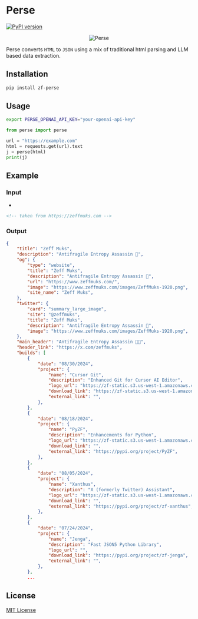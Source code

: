 # Perse

[![PyPI version](https://badge.fury.io/py/zf-perse.svg)](https://badge.fury.io/py/zf-perse)

<p align="center">
  <img src="https://zf-static.s3.us-west-1.amazonaws.com/perse-logo128.png" alt="Perse"/>
</p>

Perse converts `HTML` to `JSON` using a mix of traditional html parsing and LLM based data extraction.

## Installation

```bash
pip install zf-perse
```

## Usage

```bash
export PERSE_OPENAI_API_KEY="your-openai-api-key"
```

```python
from perse import perse

url = "https://example.com"
html = requests.get(url).text
j = perse(html)
print(j)
```

## Example

### Input

-

```html
<!-- taken from https://zeffmuks.com -->
```

### Output

```json
{
    "title": "Zeff Muks",
    "description": "Antifragile Entropy Assassin 🥷",
    "og": {
        "type": "website",
        "title": "Zeff Muks",
        "description": "Antifragile Entropy Assassin 🥷",
        "url": "https://www.zeffmuks.com/",
        "image": "https://www.zeffmuks.com/images/ZeffMuks-1920.png",
        "site_name": "Zeff Muks",
    },
    "twitter": {
        "card": "summary_large_image",
        "site": "@zeffmuks",
        "title": "Zeff Muks",
        "description": "Antifragile Entropy Assassin 🥷",
        "image": "https://www.zeffmuks.com/images/ZeffMuks-1920.png",
    },
    "main_header": "Antifragile Entropy Assassin 🥷🏻",
    "header_link": "https://x.com/zeffmuks",
    "builds": [
        {
            "date": "08/30/2024",
            "project": {
                "name": "Cursor Git",
                "description": "Enhanced Git for Cursor AI Editor",
                "logo_url": "https://zf-static.s3.us-west-1.amazonaws.com/cursor-git-logo128.png",
                "download_link": "https://zf-static.s3.us-west-1.amazonaws.com/cursor-git-0.1.12.vsix",
                "external_link": "",
            },
        },
        {
            "date": "08/18/2024",
            "project": {
                "name": "PyZF",
                "description": "Enhancements for Python",
                "logo_url": "https://zf-static.s3.us-west-1.amazonaws.com/pyzf-logo128.png",
                "download_link": "",
                "external_link": "https://pypi.org/project/PyZF",
            },
        },
        {
            "date": "08/05/2024",
            "project": {
                "name": "Xanthus",
                "description": "X (formerly Twitter) Assistant",
                "logo_url": "https://zf-static.s3.us-west-1.amazonaws.com/xanthus-logo128.png",
                "download_link": "",
                "external_link": "https://pypi.org/project/zf-xanthus",
            },
        },
        {
            "date": "07/24/2024",
            "project": {
                "name": "Jenga",
                "description": "Fast JSON5 Python Library",
                "logo_url": "",
                "download_link": "https://pypi.org/project/zf-jenga",
                "external_link": "",
            },
        },
        ...
```

## License

[MIT License](./LICENSE)
